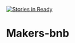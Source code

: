 [![Stories in Ready](https://badge.waffle.io/MarcoCode/Makers-bnb.png?label=ready&title=Ready)](https://waffle.io/MarcoCode/Makers-bnb)
# Makers-bnb